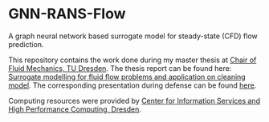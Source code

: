 # GNN-RANS-Flow
A graph neural network based surrogate model for steady-state (CFD) flow prediction.

This repository contains the work done during my master thesis at [Chair of Fluid Mechanics, TU Dresden](https://tu-dresden.de/ing/maschinenwesen/ism/psm). The thesis report can be found here: [Surrogate modelling for fluid flow problems and application on cleaning model](https://sankalpjena.github.io/documents/master_thesis_SJena.pdf). The corresponding presentation during defense can be found [here](https://sankalpjena.github.io/documents/thesis_presentation_vFinal.pdf).

Computing resources were provided by [Center for Information Services and High Performance Computing, Dresden](https://tu-dresden.de/zih).
